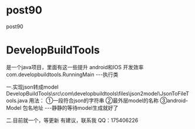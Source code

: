 # post90
post90

# DevelopBuildTools
是一个java项目，里面有这一些提升 android和IOS 开发效率
com.developbuildtools.RunningMain ---执行类

一.实现json转成model
DevelopBuildTools\src\com\developbuildtools\files\json2model\JsonToFileTools.java
用法：
①一段符合json的字符串
②最外层model的名称
③android-Model 包名地址
---静静的等待model生成就好了

二.目前就一个，等更新
有建议，联系我
QQ：175406226
